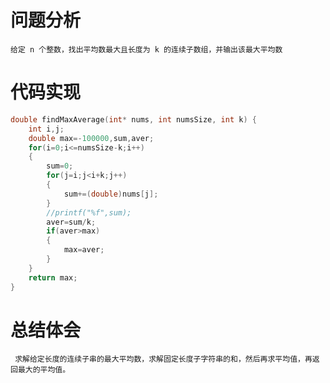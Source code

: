 # 问题分析 #

    给定 n 个整数，找出平均数最大且长度为 k 的连续子数组，并输出该最大平均数 

# 代码实现 #
```C
double findMaxAverage(int* nums, int numsSize, int k) {
    int i,j;
    double max=-100000,sum,aver;
    for(i=0;i<=numsSize-k;i++)
    {
        sum=0;
        for(j=i;j<i+k;j++)
        {
            sum+=(double)nums[j];
        }
        //printf("%f",sum);
        aver=sum/k;
        if(aver>max)
        {
            max=aver;
        }
    }
    return max;
}
```
# 总结体会 #
     求解给定长度的连续子串的最大平均数，求解固定长度子字符串的和，然后再求平均值，再返回最大的平均值。